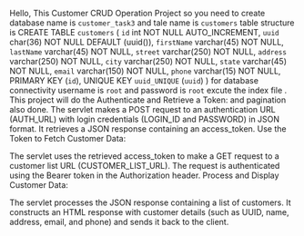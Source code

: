 Hello, This Customer CRUD Operation Project so you need to create database name is `customer_task3` and tale name is `customers` 
table structure is 
CREATE TABLE `customers` (
  `id` int NOT NULL AUTO_INCREMENT,
  `uuid` char(36) NOT NULL DEFAULT (uuid()),
  `firstName` varchar(45) NOT NULL,
  `lastName` varchar(45) NOT NULL,
  `street` varchar(250) NOT NULL,
  `address` varchar(250) NOT NULL,
  `city` varchar(250) NOT NULL,
  `state` varchar(45) NOT NULL,
  `email` varchar(150) NOT NULL,
  `phone` varchar(15) NOT NULL,
  PRIMARY KEY (`id`),
  UNIQUE KEY `uuid_UNIQUE` (`uuid`)
)
for database connectivity username is `root` and password is `root` 
excute the index file .
This project will do the 
Authenticate and Retrieve a Token:
and pagination also done.
The servlet makes a POST request to an authentication URL (AUTH_URL) with login credentials (LOGIN_ID and PASSWORD) in JSON format.
It retrieves a JSON response containing an access_token.
Use the Token to Fetch Customer Data:

The servlet uses the retrieved access_token to make a GET request to a customer list URL (CUSTOMER_LIST_URL).
The request is authenticated using the Bearer token in the Authorization header.
Process and Display Customer Data:

The servlet processes the JSON response containing a list of customers.
It constructs an HTML response with customer details (such as UUID, name, address, email, and phone) and sends it back to the client.
